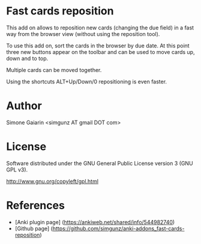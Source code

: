 Fast cards reposition
=====================

This add on allows to reposition new cards (changing the due field) in a fast way from the browser view (without using the reposition tool).

To use this add on, sort the cards in the browser by due date. At this point three new buttons appear on the toolbar and can be used to move cards up, down and to top.

Multiple cards can be moved together.

Using the shortcuts ALT+Up/Down/0 repositioning is even faster.

Author
======
Simone Gaiarin \<simgunz AT gmail DOT com\>

License
=======
Software distributed under the GNU General Public License version 3 (GNU GPL v3).

http://www.gnu.org/copyleft/gpl.html

References
=============

* [Anki plugin page] (https://ankiweb.net/shared/info/544982740)
* [Github page] (https://github.com/simgunz/anki-addons_fast-cards-reposition)

